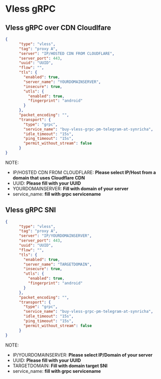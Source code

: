 # Vless gRPC
## Vless gRPC over CDN Cloudlfare
```json
{
      "type": "vless",
      "tag": "proxy A",
      "server": "IP/HOSTED CDN FROM CLOUDFLARE",
      "server_port": 443,
      "uuid": "UUID",
      "flow": "",
      "tls": {
        "enabled": true,
        "server_name": "YOURDOMAINSERVER",
        "insecure": true,
        "utls": {
          "enabled": true,
          "fingerprint": "android"
        }
      },
      "packet_encoding": "",
      "transport": {
        "type": "grpc",
        "service_name": "buy-vless-grpc-pm-telegram-at-synricha",
        "idle_timeout": "15s",
        "ping_timeout": "15s",
        "permit_without_stream": false
      }
}
```
NOTE:
- IP/HOSTED CDN FROM CLOUDFLARE: **Please select IP/Host from a domain that uses Cloudflare CDN**
- UUID: **Please fill with your UUID**
- YOURDOMAINSERVER: **Fill with domain of your server**
- service_name: **fill with grpc servicename**

## Vless gRPC SNI
```json
{
      "type": "vless",
      "tag": "proxy A",
      "server": "IP/YOURDOMAINSERVER",
      "server_port": 443,
      "uuid": "UUID",
      "flow": "",
      "tls": {
        "enabled": true,
        "server_name": "TARGETDOMAIN",
        "insecure": true,
        "utls": {
          "enabled": true,
          "fingerprint": "android"
        }
      },
      "packet_encoding": "",
      "transport": {
        "type": "grpc",
        "service_name": "buy-vless-grpc-pm-telegram-at-synricha",
        "idle_timeout": "15s",
        "ping_timeout": "15s",
        "permit_without_stream": false
      }
}
```
NOTE:
- IP/YOURDOMAINSERVER: **Please select IP/Domain of your server**
- UUID: **Please fill with your UUID**
- TARGETDOMAIN: **Fill with domain target SNI**
- service_name: **fill with grpc servicename**